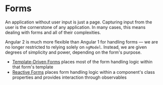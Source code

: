 # Forms
An application without user input is just a page. Capturing input from the user is the cornerstone of any application. In many cases, this means dealing with forms and all of their complexities.

Angular 2 is much more flexible than Angular 1 for handling forms — we are no longer restricted to relying solely on `ngModel`. Instead, we are given degrees of simplicity and power, depending on the form's purpose.

- [Template-Driven Forms](template-driven/template-driven_forms.md) places most of the form handling logic within that form's template
- [Reactive Forms](reactive-forms/reactive-forms.md) places form handling logic within a component's class properties and provides interaction through observables
